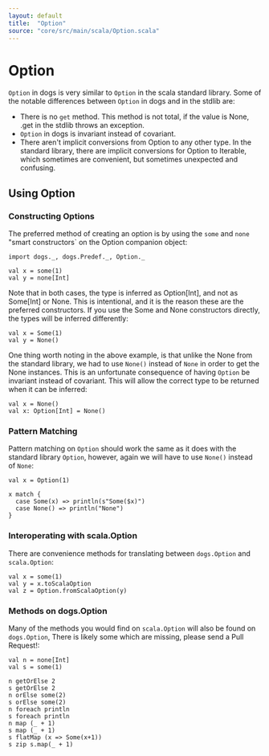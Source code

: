 ```yaml
---
layout: default
title:  "Option"
source: "core/src/main/scala/Option.scala"
---
```

# Option

`Option` in dogs is very similar to `Option` in the scala standard library. Some of the notable differences between `Option` in dogs and in the stdlib are:

- There is no `get` method.  This method is not total, if the value is
  None, .get in the stdlib throws an exception.
- `Option` in dogs is invariant instead of covariant.
- There aren't implicit conversions from Option to any other type. In
  the standard library, there are implicit conversions for Option to
  Iterable, which sometimes are convenient, but sometimes unexpected
  and confusing.


## Using Option

### Constructing Options

The preferred method of creating an option is by using the `some` and `none` "smart constructors` on the Option companion object:

```tut
import dogs._, dogs.Predef._, Option._

val x = some(1)
val y = none[Int]
```

Note that in both cases, the type is inferred as Option[Int], and not
as Some[Int] or None. This is intentional, and it is the reason
these are the preferred constructors. If you use the Some and None
constructors directly, the types will be inferred differently:

```tut
val x = Some(1)
val y = None()
```

One thing worth noting in the above example, is that unlike the None
from the standard library, we had to use `None()` instead of `None` in
order to get the None instances. This is an unfortunate consequence of
having `Option` be invariant instead of covariant. This will allow the
correct type to be returned when it can be inferred:

```tut
val x = None()
val x: Option[Int] = None()
```

### Pattern Matching

Pattern matching on `Option` should work the same as it does with the standard library `Option`, however, again we will have to use `None()` instead of `None`:

```tut
val x = Option(1)

x match {
  case Some(x) => println(s"Some($x)")
  case None() => println("None")
}
```

### Interoperating with scala.Option

There are convenience methods for translating between `dogs.Option` and `scala.Option`:

```tut
val x = some(1)
val y = x.toScalaOption
val z = Option.fromScalaOption(y)
```

### Methods on dogs.Option

Many of the methods you would find on `scala.Option` will also be
found on `dogs.Option`, There is likely some which are missing, please
send a Pull Request!:

```tut
val n = none[Int]
val s = some(1)

n getOrElse 2
s getOrElse 2
n orElse some(2)
s orElse some(2)
n foreach println
s foreach println
n map (_ + 1)
s map (_ + 1)
s flatMap (x => Some(x+1))
s zip s.map(_ + 1)
```
